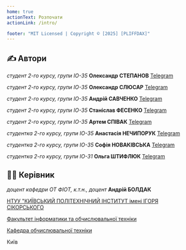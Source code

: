 ```yaml
---
home: true
actionText: Розпочати
actionLink: /intro/

footer: "MIT Licensed | Copyright © [2025] [PLIFFDAX]"
---
```


## ✍️ Автори

_студент 2-го курсу, групи ІО-35_ **Олександр СТЕПАНОВ** [Telegram](https://t.me/Pliffdax)

_студент 2-го курсу, групи ІО-35_ **Олександр СЛЮСАР** [Telegram](https://t.me/a_x_o_l_o_t_l)

_студент 2-го курсу, групи ІО-35_ **Андрій САВЧЕНКО** [Telegram](https://t.me/yescheers)

_студент 2-го курсу, групи ІО-35_ **Станіслав ФЕСЕНКО** [Telegram](https://t.me/S4t4ll)

_студент 2-го курсу, групи ІО-35_ **Артем СПІВАК** [Telegram](https://t.me/T_i_m_00_N)

_студентка 2-го курсу, групи ІО-35_ **Анастасія НЕЧИПОРУК** [Telegram](https://t.me/Anasteiishik)

_студентка 2-го курсу, групи ІО-35_ **Софія НОВАКІВСЬКА** [Telegram](https://t.me/awwsonny)

_студентка 2-го курсу, групи ІО-31_ **Ольга ШТИФЛЮК** [Telegram](https://t.me/fwrwxx)

## 👨‍💼 Керівник

_доцент кафедри ОТ ФІОТ, к.т.н., доцент_ **Андрій БОЛДАК**

[НТУУ "КИЇВСЬКИЙ ПОЛІТЕХНІЧНИЙ ІНСТИТУТ імені ІГОРЯ СІКОРСЬКОГО](https://kpi.ua/)

[Факультет інформатики та обчислювальної техніки](https://fiot.kpi.ua/)

[Кафедра обчислювальної техніки](https://comsys.kpi.ua/)

Київ